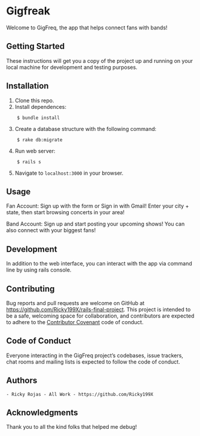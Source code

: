 # Gigfreak 

Welcome to GigFreq, the app that helps connect fans with bands!

## Getting Started
These instructions will get you a copy of the project up and running on your local machine for development and testing purposes.

## Installation

1. Clone this repo.
2. Install dependences:
```
    $ bundle install
```
3. Create a database structure with the following command:
```
    $ rake db:migrate
```
4. Run web server:
```
    $ rails s 
```
5. Navigate to `localhost:3000` in your browser.

## Usage

Fan Account: Sign up with the form or Sign in with Gmail! Enter your city + state, then start browsing concerts in your area!

Band Account: Sign up and start posting your upcoming shows! You can also connect with your biggest fans!


## Development

In addition to the web interface, you can interact with the app via command line by using rails console.

## Contributing

Bug reports and pull requests are welcome on GitHub at https://github.com/Ricky199X/rails-final-project. This project is intended to be a safe, welcoming space for collaboration, and contributors are expected to adhere to the [Contributor Covenant](http://contributor-covenant.org) code of conduct.

## Code of Conduct

Everyone interacting in the GigFreq project’s codebases, issue trackers, chat rooms and mailing lists is expected to follow the code of conduct.

## Authors
    - Ricky Rojas - All Work - https://github.com/Ricky199X

## Acknowledgments
   Thank you to all the kind folks that helped me debug!